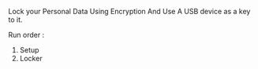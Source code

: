 Lock your Personal Data Using Encryption And Use A USB device as a key to it.

Run order :

1. Setup
2. Locker

